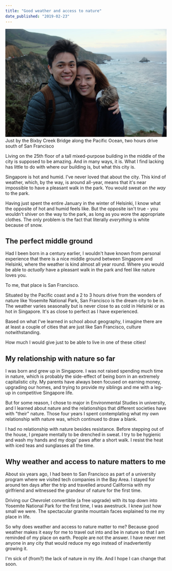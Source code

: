 ```yaml
---
title: "Good weather and access to nature"
date_published: "2019-02-23"
---
```


![san francisco bixby creek bridge nick ang](images/san-francisco-bixby-bridge-nick-ang-1024x683.jpg) Just by the Bixby Creek Bridge along the Pacific Ocean, two hours drive south of San Francisco

Living on the 25th floor of a tall mixed-purpose building in the middle of the city is supposed to be amazing. And in many ways, it is. What I find lacking has little to do with where our building is, but what this city is.

Singapore is hot and humid. I've never loved that about the city. This kind of weather, which, by the way, is around all-year, means that it's near impossible to have a pleasant walk in the park. You would sweat _on the way_ to the park.

Having just spent the entire January in the winter of Helsinki, I know what the opposite of hot and humid feels like. But the opposite isn't true - you wouldn't shiver on the way to the park, as long as you wore the appropriate clothes. The only problem is the fact that literally _everything_ is white because of snow.

## The perfect middle ground

Had I been born in a century earlier, I wouldn't have known from personal experience that there is a nice middle ground between Singapore and Helsinki, where the weather is kind almost all year round. Where you would be able to _actually_ have a pleasant walk in the park and feel like nature loves you.

To me, that place is San Francisco.

Situated by the Pacific coast and a 2 to 3 hours drive from the wonders of nature like Yosemite National Park, San Francisco is the dream city to be in. The weather varies seasonally but is never close to as cold in Helsinki or as hot in Singapore. It's as close to perfect as I have experienced.

Based on what I've learned in school about geography, I imagine there are at least a couple of cities that are just like San Francisco, culture notwithstanding.

How much I would give just to be able to live in one of these cities!

## My relationship with nature so far

I was born and grew up in Singapore. I was not raised spending much time in nature, which is probably the side-effect of being born in an extremely capitalistic city. My parents have always been focused on earning money, upgrading our homes, and trying to provide my siblings and me with a leg-up in competitive Singapore life.

But for some reason, I chose to major in Environmental Studies in university, and I learned about nature and the relationships that different societies have with "their" nature. Those four years I spent contemplating what my own relationship with nature was, which continued to draw a blank.

I had no relationship with nature besides resistance. Before stepping out of the house, I prepare mentally to be drenched in sweat. I try to be hygienic and wash my hands and my dogs' paws after a short walk. I resist the heat with iced teas and sunglasses all the time.

## Why weather and access to nature matters to me

About six years ago, I had been to San Francisco as part of a university program where we visited tech companies in the Bay Area. I stayed for around ten days after the trip and travelled around California with my girlfriend and witnessed the grandeur of nature for the first time.

Driving our Chevrolet convertible (a free upgrade) with its top down into Yosemite National Park for the first time, I was awestruck. I knew just how small we were. The spectacular granite mountain faces explained to me my place in life.

So why does weather and access to nature matter to me? Because good weather makes it easy for me to travel out into and be in nature so that I am reminded of my place on earth. People are not the answer. I have never met anyone in any city that would reduce my ego instead of inadvertently growing it.

I'm sick of (from?) the lack of nature in my life. And I hope I can change that soon.
